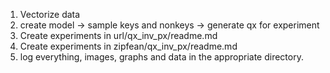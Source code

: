1. Vectorize data 
2. create model -> sample keys and nonkeys -> generate qx for experiment
3. Create experiments in url/qx_inv_px/readme.md
3. Create experiments in zipfean/qx_inv_px/readme.md
4. log everything, images, graphs and data in the appropriate directory.
